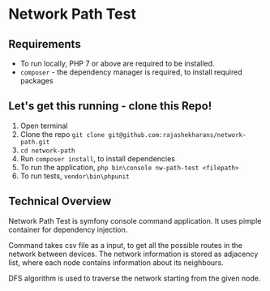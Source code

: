 # Network Path Test

## Requirements
- To run locally, PHP 7 or above are required to be installed. 
- `composer` - the dependency manager is required, to install required packages

## Let's get this running - clone this Repo!
1. Open terminal
1. Clone the repo `git clone git@github.com:rajashekharans/network-path.git`
1. `cd network-path`
1. Run `composer install`, to install dependencies
1. To run the application, `php bin\console nw-path-test <filepath>`
1. To run tests, `vendor\bin\phpunit`

## Technical Overview
Network Path Test is symfony console command application. It uses pimple container for dependency injection.

Command takes csv file as a input, to get all the possible routes in the network between devices.  The network information is stored as adjacency list, where each node contains information about its neighbours.

DFS algorithm is used to traverse the network starting from the given node.



